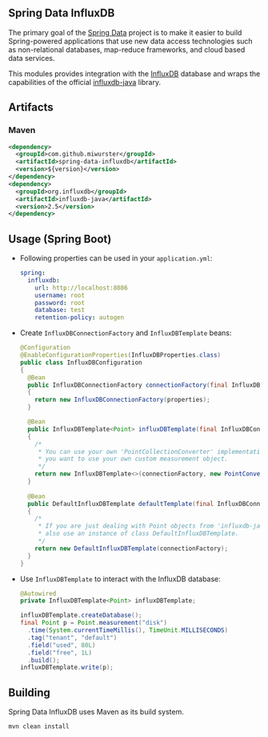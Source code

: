 
Spring Data InfluxDB
--------------------

The primary goal of the [Spring Data](http://projects.spring.io/spring-data/) project is to make it easier to build Spring-powered applications that use new data access technologies such as non-relational databases, map-reduce frameworks, and cloud based data services.

This modules provides integration with the [InfluxDB](https://influxdata.com/) database and wraps the capabilities of the official [influxdb-java](https://github.com/influxdata/influxdb-java) library.

## Artifacts

### Maven

```xml
<dependency>
  <groupId>com.github.miwurster</groupId>
  <artifactId>spring-data-influxdb</artifactId>
  <version>${version}</version>
</dependency>
<dependency>
  <groupId>org.influxdb</groupId>
  <artifactId>influxdb-java</artifactId>
  <version>2.5</version>
</dependency>
```

## Usage (Spring Boot)

* Following properties can be used in your `application.yml`:

    ```yml
    spring:
      influxdb:
        url: http://localhost:8086
        username: root
        password: root
        database: test
        retention-policy: autogen
    ```

* Create `InfluxDBConnectionFactory` and `InfluxDBTemplate` beans:

    ```java
    @Configuration
    @EnableConfigurationProperties(InfluxDBProperties.class)
    public class InfluxDBConfiguration
    {
      @Bean
      public InfluxDBConnectionFactory connectionFactory(final InfluxDBProperties properties)
      {
        return new InfluxDBConnectionFactory(properties);
      }

      @Bean
      public InfluxDBTemplate<Point> influxDBTemplate(final InfluxDBConnectionFactory connectionFactory)
      {
        /*
         * You can use your own 'PointCollectionConverter' implementation, e.g. in case
         * you want to use your own custom measurement object.
         */
        return new InfluxDBTemplate<>(connectionFactory, new PointConverter());
      }
      
      @Bean
      public DefaultInfluxDBTemplate defaultTemplate(final InfluxDBConnectionFactory connectionFactory)
      {
        /*
         * If you are just dealing with Point objects from 'influxdb-java' you could
         * also use an instance of class DefaultInfluxDBTemplate.
         */
        return new DefaultInfluxDBTemplate(connectionFactory);
      }
    }
    ```

* Use `InfluxDBTemplate` to interact with the InfluxDB database:

    ```java
    @Autowired
    private InfluxDBTemplate<Point> influxDBTemplate;

    influxDBTemplate.createDatabase();
    final Point p = Point.measurement("disk")
      .time(System.currentTimeMillis(), TimeUnit.MILLISECONDS)
      .tag("tenant", "default")
      .field("used", 80L)
      .field("free", 1L)
      .build();
    influxDBTemplate.write(p);
    ```

## Building

Spring Data InfluxDB uses Maven as its build system. 

```bash
mvn clean install
```
